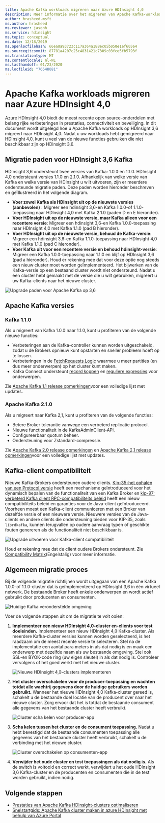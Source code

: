 ```yaml
---
title: Apache Kafka workloads migreren naar Azure HDInsight 4,0
description: Meer informatie over het migreren van Apache Kafka-workloads op HDInsight 3,6 naar HDInsight 4,0.
author: hrasheed-msft
ms.author: hrasheed
ms.reviewer: jasonh
ms.service: hdinsight
ms.topic: conceptual
ms.date: 12/18/2019
ms.openlocfilehash: 66ea8a93723c117a364a188ec05b050e1ef60564
ms.sourcegitcommit: 87781a4207c25c4831421c7309c03fce5fb5793f
ms.translationtype: MT
ms.contentlocale: nl-NL
ms.lasthandoff: 01/23/2020
ms.locfileid: "76548081"
---
```

# <a name="migrate-apache-kafka-workloads-to-azure-hdinsight-40"></a>Apache Kafka workloads migreren naar Azure HDInsight 4,0

Azure HDInsight 4,0 biedt de meest recente open source-onderdelen met belang rijke verbeteringen in prestaties, connectiviteit en beveiliging. In dit document wordt uitgelegd hoe u Apache Kafka workloads op HDInsight 3,6 migreert naar HDInsight 4,0. Nadat u uw workloads hebt gemigreerd naar HDInsight 4,0, kunt u veel van de nieuwe functies gebruiken die niet beschikbaar zijn op HDInsight 3,6.

## <a name="hdinsight-36-kafka-migration-paths"></a>Migratie paden voor HDInsight 3,6 Kafka

HDInsight 3,6 ondersteunt twee versies van Kafka: 1.0.0 en 1.1.0. HDInsight 4,0 ondersteunt versies 1.1.0 en 2.1.0. Afhankelijk van welke versie van Kafka en welke versie van HDInsight u wilt uitvoeren, zijn er meerdere ondersteunde migratie paden. Deze paden worden hieronder beschreven en geïllustreerd in het volgende diagram.

* **Voer zowel Kafka als HDInsight uit op de nieuwste versies (aanbevolen)** : Migreer een hdinsight 3,6-en Kafka 1.0.0-of 1.1.0-toepassing naar HDInsight 4,0 met Kafka 2.1.0 (paden D en E hieronder).
* **Voer HDInsight uit op de nieuwste versie, maar Kafka alleen voor een recentere versie**: Migreer een hdinsight 3,6-en Kafka 1.0.0-toepassing naar HDInsight 4,0 met Kafka 1.1.0 (pad B hieronder).
* **Voer HDInsight uit op de nieuwste versie, behoud de Kafka-versie**: Migreer een hdinsight 3,6-en Kafka 1.1.0-toepassing naar HDInsight 4,0 met Kafka 1.1.0 (pad C hieronder).
* **Voer Kafka uit voor een recentere versie en behoud hdinsight-versie**: Migreer een Kafka 1.0.0-toepassing naar 1.1.0 en blijf op HDInsight 3,6 (pad a hieronder). Houd er rekening mee dat voor deze optie nog steeds een nieuw cluster moet worden geïmplementeerd. Het bijwerken van de Kafka-versie op een bestaand cluster wordt niet ondersteund. Nadat u een cluster hebt gemaakt met de versie die u wilt gebruiken, migreert u uw Kafka-clients naar het nieuwe cluster.

![Upgrade paden voor Apache Kafka op 3,6](./media/upgrade-threesix-to-four/apache-kafka-upgrade-path.png)

## <a name="apache-kafka-versions"></a>Apache Kafka versies

### <a name="kafka-110"></a>Kafka 1.1.0
  
Als u migreert van Kafka 1.0.0 naar 1.1.0, kunt u profiteren van de volgende nieuwe functies:

* Verbeteringen aan de Kafka-controller kunnen worden uitgeschakeld, zodat u de Brokers opnieuw kunt opstarten en sneller probleem hoeft op te lossen. 
* Verbeteringen in de [FetchRequests Logic](https://issues.apache.org/jira/browse/KAFKA-6254) waarmee u meer partities (en dus meer onderwerpen) op het cluster kunt maken. 
* Kafka Connect ondersteunt [record koppen](https://issues.apache.org/jira/browse/KAFKA-5142) en [reguliere expressies](https://issues.apache.org/jira/browse/KAFKA-3073) voor onderwerpen. 

Zie [Apache Kafka 1,1 release opmerkingen](https://archive.apache.org/dist/kafka/1.1.0/RELEASE_NOTES.html)voor een volledige lijst met updates.

### <a name="apache-kafka-210"></a>Apache Kafka 2.1.0

Als u migreert naar Kafka 2,1, kunt u profiteren van de volgende functies:

* Betere Broker tolerantie vanwege een verbeterd replicatie protocol.
* Nieuwe functionaliteit in de KafkaAdminClient-API.
* Configureerbaar quotum beheer.
* Ondersteuning voor Zstandard-compressie.

Zie [Apache Kafka 2,0 release opmerkingen](https://archive.apache.org/dist/kafka/2.0.0/RELEASE_NOTES.html) en [Apache Kafka 2,1 release opmerkingen](https://archive.apache.org/dist/kafka/2.1.0/RELEASE_NOTES.html)voor een volledige lijst met updates.

## <a name="kafka-client-compatibility"></a>Kafka-client compatibiliteit

Nieuwe Kafka-Brokers ondersteunen oudere clients. [Kip-35-het ophalen van een Protocol versie](https://cwiki.apache.org/confluence/display/KAFKA/KIP-35+-+Retrieving+protocol+version) heeft een mechanisme geïntroduceerd voor het dynamisch bepalen van de functionaliteit van een Kafka Broker en [kip-97: verbeterd Kafka client RPC-compatibiliteits beleid](https://cwiki.apache.org/confluence/display/KAFKA/KIP-97%3A+Improved+Kafka+Client+RPC+Compatibility+Policy) heeft een nieuw compatibiliteits beleid en garanties voor de Java-client geïntroduceerd. Voorheen moest een Kafka-client communiceren met een Broker van dezelfde versie of een nieuwere versie. Nieuwere versies van de Java-clients en andere clients die ondersteuning bieden voor KIP-35, zoals `librdkafka`, kunnen terugvallen op oudere aanvraag typen of geschikte fouten genereren als de functionaliteit niet beschikbaar is.

![Upgrade uitvoeren voor Kafka-client compatibiliteit](./media/upgrade-threesix-to-four/apache-kafka-client-compatibility.png)

Houd er rekening mee dat de client oudere Brokers ondersteunt.  Zie [Compatibility Matrix](https://cwiki.apache.org/confluence/display/KAFKA/Compatibility+Matrix)(Engelstalig) voor meer informatie.

## <a name="general-migration-process"></a>Algemeen migratie proces

Bij de volgende migratie richtlijnen wordt uitgegaan van een Apache Kafka 1.0.0-of 1.1.0-cluster dat is geïmplementeerd op HDInsight 3,6 in één virtueel netwerk. De bestaande Broker heeft enkele onderwerpen en wordt actief gebruikt door producenten en consumenten.

![Huidige Kafka veronderstelde omgeving](./media/upgrade-threesix-to-four/apache-kafka-presumed-environment.png)

Voer de volgende stappen uit om de migratie te volt ooien:

1. **Implementeer een nieuw HDInsight 4,0-cluster en-clients voor test doeleinden.** Implementeer een nieuw HDInsight 4,0 Kafka-cluster. Als meerdere Kafka-cluster versies kunnen worden geselecteerd, is het raadzaam om de meest recente versie te selecteren. Stel na de implementatie een aantal para meters in als dat nodig is en maak een onderwerp met dezelfde naam als uw bestaande omgeving. Stel ook SSL-en BYOK-code ring (uw eigen sleutel) in als dat nodig is. Controleer vervolgens of het goed werkt met het nieuwe cluster.

    ![Nieuwe HDInsight 4,0-clusters implementeren](./media/upgrade-threesix-to-four/deploy-new-hdinsight-clusters.png)

1. **Het cluster overschakelen voor de producer-toepassing en wachten totdat alle wachtrij gegevens door de huidige gebruikers worden gebruikt.** Wanneer het nieuwe HDInsight 4,0 Kafka-cluster gereed is, schakelt u de bestaande doel locatie van de producent over naar het nieuwe cluster. Zorg ervoor dat het is totdat de bestaande consument alle gegevens van het bestaande cluster heeft verbruikt.

    ![Cluster scha kelen voor producer-app](./media/upgrade-threesix-to-four/switch-cluster-producer-app.png)

1. **Scha kelen tussen het cluster en de consument toepassing.** Nadat u hebt bevestigd dat de bestaande consumenten toepassing alle gegevens van het bestaande cluster heeft verbruikt, schakelt u de verbinding met het nieuwe cluster.

    ![Cluster overschakelen op consumenten-app](./media/upgrade-threesix-to-four/switch-cluster-consumer-app.png)

1. **Verwijder het oude cluster en test toepassingen als dat nodig is.** Als de switch is voltooid en correct werkt, verwijdert u het oude HDInsight 3,6 Kafka-cluster en de producenten en consumenten die in de test worden gebruikt, indien nodig.

## <a name="next-steps"></a>Volgende stappen

* [Prestaties van Apache Kafka HDInsight-clusters optimaliseren](apache-kafka-performance-tuning.md)
* [Snelstartgids: Apache Kafka cluster maken in azure HDInsight met behulp van Azure Portal](apache-kafka-get-started.md)
